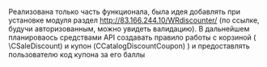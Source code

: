 Реализована только часть функционала, была идея добавлять при установке модуля раздел http://83.166.244.10/WRdiscounter/ (по ссылке, будучи авторизованным, можно увидеть валидацию). В дальнейшем планироваось средствами API создавать правило работы с корзиной ( \CSaleDiscount) и купон (CCatalogDiscountCoupon)
) и предоставлять пользователю код купона за его баллы
